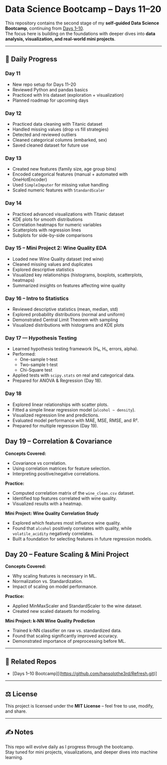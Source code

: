 # Data Science Bootcamp – Days 11–20

This repository contains the second stage of my **self-guided Data Science Bootcamp**, continuing from [Days 1–10]((https://github.com/hansolothe3rd/Refresh.git)).  
The focus here is building on the foundations with deeper dives into **data analysis, visualization, and real-world mini projects**.

---

## 📅 Daily Progress

### Day 11
- New repo setup for Days 11–20
- Reviewed Python and pandas basics
- Practiced with Iris dataset (exploration + visualization)
- Planned roadmap for upcoming days

### Day 12
- Practiced data cleaning with Titanic dataset
- Handled missing values (drop vs fill strategies)
- Detected and reviewed outliers
- Cleaned categorical columns (embarked, sex)
- Saved cleaned dataset for future use


### Day 13
- Created new features (family size, age group bins)
- Encoded categorical features (manual + automated with OneHotEncoder)
- Used `SimpleImputer` for missing value handling
- Scaled numeric features with `StandardScaler`


### Day 14
- Practiced advanced visualizations with Titanic dataset
- KDE plots for smooth distributions
- Correlation heatmaps for numeric variables
- Scatterplots with regression lines
- Subplots for side-by-side comparisons


### Day 15 – Mini Project 2: Wine Quality EDA
- Loaded new Wine Quality dataset (red wine)
- Cleaned missing values and duplicates
- Explored descriptive statistics
- Visualized key relationships (histograms, boxplots, scatterplots, heatmaps)
- Summarized insights on features affecting wine quality


### Day 16 – Intro to Statistics
- Reviewed descriptive statistics (mean, median, std)
- Explored probability distributions (normal and uniform)
- Demonstrated Central Limit Theorem with sampling
- Visualized distributions with histograms and KDE plots


### Day 17 — Hypothesis Testing
- Learned hypothesis testing framework (H₀, H₁, errors, alpha).
- Performed:
  - One-sample t-test
  - Two-sample t-test
  - Chi-Square test
- Applied tests with `scipy.stats` on real and categorical data.
- Prepared for ANOVA & Regression (Day 18).


### Day 18
- Explored linear relationships with scatter plots.
- Fitted a simple linear regression model (`alcohol ~ density`).
- Visualized regression line and predictions.
- Evaluated model performance with MAE, MSE, RMSE, and R².
- Prepared for multiple regression (Day 19).


## Day 19 – Correlation & Covariance

**Concepts Covered:**
- Covariance vs correlation.
- Using correlation matrices for feature selection.
- Interpreting positive/negative correlations.

**Practice:**
- Computed correlation matrix of the `wine_clean.csv` dataset.
- Identified top features correlated with wine quality.
- Visualized results with a heatmap.

**Mini Project: Wine Quality Correlation Study**
- Explored which features most influence wine quality.
- Found that `alcohol` positively correlates with quality, while `volatile_acidity` negatively correlates.
- Built a foundation for selecting features in future regression models.


## Day 20 – Feature Scaling & Mini Project

**Concepts Covered:**
- Why scaling features is necessary in ML.
- Normalization vs. Standardization.
- Impact of scaling on model performance.

**Practice:**
- Applied MinMaxScaler and StandardScaler to the wine dataset.
- Created new scaled datasets for modeling.

**Mini Project: k-NN Wine Quality Prediction**
- Trained k-NN classifier on raw vs. standardized data.
- Found that scaling significantly improved accuracy.
- Demonstrated importance of preprocessing before ML.


---

## 🔗 Related Repos
- [Days 1–10 Bootcamp][(https://github.com/hansolothe3rd/Refresh.git)]

---

## ⚖️ License
This project is licensed under the **MIT License** – feel free to use, modify, and share.

---

## ✍️ Notes
This repo will evolve daily as I progress through the bootcamp.  
Stay tuned for mini projects, visualizations, and deeper dives into machine learning.


